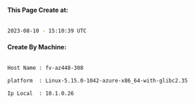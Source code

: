 
   
#### This Page Create at:

```bash

2023-08-10 - 15:10:39 UTC

```

#### Create By Machine:

```bash

Host Name : fv-az448-308

platform  : Linux-5.15.0-1042-azure-x86_64-with-glibc2.35

Ip Local  : 10.1.0.26

```


